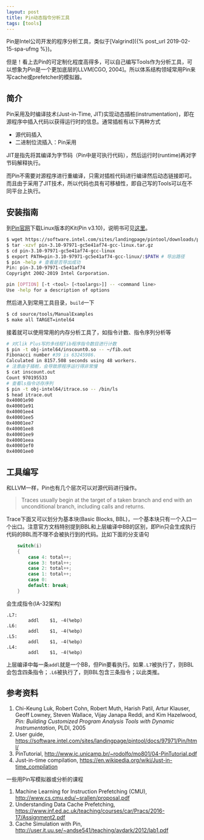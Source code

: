 ```yaml
---
layout: post
title: Pin动态指令分析工具
tags: [tools]
---
```


Pin是Intel公司开发的程序分析工具，类似于[Valgrind]({% post_url 2019-02-15-spa-ufmg %})。

但是！看上去Pin的可定制化程度高得多，可以自己编写Tools作为分析工具，可以想象为Pin是一个更加底层的LLVM[CGO, 2004]。所以体系结构领域常用Pin来写cache或prefetcher的模拟器。

<!--more-->

## 简介
Pin采用及时编译技术(Just-in-Time, JIT)实现动态插桩(instrumentation)，即在源程序中插入代码以获得运行时的信息。通常插桩有以下两种方式
* 源代码插入
* 二进制位流插入：Pin采用

JIT是指先将其编译为字节码（Pin中是可执行代码），然后运行时(runtime)再对字节码解释执行。

而Pin不需要对源程序进行重编译，只需对插桩代码进行编译然后动态链接即可。而且由于采用了JIT技术，所以代码也具有可移植性，即自己写的Tools可以在不同平台上执行。

## 安装指南
到[Pin官网](https://software.intel.com/en-us/articles/pin-a-binary-instrumentation-tool-downloads)下载Linux版本的Kit(Pin v3.10)，说明书可见[这里](https://software.intel.com/sites/landingpage/pintool/docs/97971/Pin/html/)。

```bash
$ wget https://software.intel.com/sites/landingpage/pintool/downloads/pin-3.10-97971-gc5e41af74-gcc-linux.tar.gz
$ tar -xzvf pin-3.10-97971-gc5e41af74-gcc-linux.tar.gz
$ cd pin-3.10-97971-gc5e41af74-gcc-linux
$ export PATH=pin-3.10-97971-gc5e41af74-gcc-linux/:$PATH # 导出路径
$ pin -help # 查看是否导出成功
Pin: pin-3.10-97971-c5e41af74
Copyright 2002-2019 Intel Corporation.

pin [OPTION] [-t <tool> [<toolargs>]] -- <command line>
Use -help for a description of options
```

然后进入到常用工具目录，`build`一下
```bash
$ cd source/tools/ManualExamples
$ make all TARGET=intel64
```

接着就可以使用常用的内存分析工具了，如指令计数、指令序列分析等
```bash
# 对Clik Plus写的多线程fib程序指令数目进行计数
$ pin -t obj-intel64/inscount0.so -- ~/fib.out
Fibonacci number #39 is 63245986.
Calculated in 8157.508 seconds using 48 workers.
# 注意由于插桩，会导致原程序运行得非常慢
$ cat inscount.out
Count 970195533
# 查看ls指令访存序列
$ pin -t obj-intel64/itrace.so -- /bin/ls
$ head itrace.out
0x40001e90
0x40001e91
0x40001ee4
0x40001ee5
0x40001ee7
0x40001ee8
0x40001ee9
0x40001eea
0x40001ef0
0x40001ee0
```

## 工具编写
和LLVM一样，Pin也有几个层次可以对源代码进行操作。

> Traces usually begin at the target of a taken branch and end with an unconditional branch, including calls and returns.

Trace下面又可以划分为基本块(Basic Blocks, BBL)，一个基本块只有一个入口一个出口。注意官方文档特别提到BBL和上层编译中BB的区别，即Pin只会生成执行代码的BBL而不理不会被执行到的代码。比如下面的分支语句
```cpp
    switch(i)
    {
        case 4: total++;
        case 3: total++;
        case 2: total++;
        case 1: total++;
        case 0:
        default: break;
    }
```

会生成指令(IA-32架构)
```assembly
.L7:
        addl    $1, -4(%ebp)
.L6:
        addl    $1, -4(%ebp)
.L5:
        addl    $1, -4(%ebp)
.L4:
        addl    $1, -4(%ebp)
```

上层编译中每一条`addl`就是一个BB，但Pin要看执行。如果`.L7`被执行了，则BBL会包含四条指令；`.L6`被执行了，则BBL包含三条指令；以此类推。

## 参考资料
1. Chi-Keung Luk, Robert Cohn, Robert Muth, Harish Patil, Artur Klauser, Geoff Lowney, Steven Wallace, Vijay Janapa Reddi, and Kim Hazelwood, *Pin: Building Customized Program Analysis Tools with Dynamic Instrumentation*, PLDI, 2005
2. User guide, <https://software.intel.com/sites/landingpage/pintool/docs/97971/Pin/html/>
3. PinTutorial, <http://www.ic.unicamp.br/~rodolfo/mo801/04-PinTutorial.pdf>
4. Just-in-time compilation, <https://en.wikipedia.org/wiki/Just-in-time_compilation>

一些用Pin写模拟器或分析的课程
1. Machine Learning for Instruction Prefetching (CMU), <http://www.cs.cmu.edu/~srallen/proposal.pdf>
2. Understanding Data Cache Prefetching, <https://www.inf.ed.ac.uk/teaching/courses/car/Pracs/2016-17/Assignment2.pdf>
3. Cache Simulation with Pin, <http://user.it.uu.se/~andse541/teaching/avdark/2012/lab1.pdf>